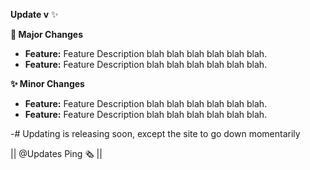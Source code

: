 <!-- This is the update changelog post template -->
**__Update v<ver>__** :sparkles:

**:rocket: Major Changes**
- **Feature:** Feature Description blah blah blah blah blah blah.
- **Feature:** Feature Description blah blah blah blah blah blah.

**:sparkles: Minor Changes**
- **Feature:** Feature Description blah blah blah blah blah blah.
- **Feature:** Feature Description blah blah blah blah blah blah.


-# Updating is releasing soon, except the site to go down momentarily

|| @Updates Ping 🗞️ ||

